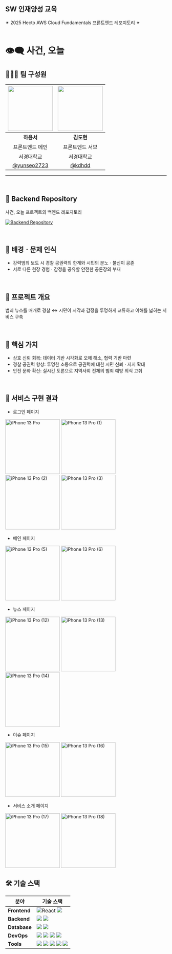 ## SW 인재양성 교육
✴ 2025 Hecto AWS Cloud Fundamentals 프론트엔드 레포지토리 ✴
<br><br>



# 👁‍🗨 사건, 오늘



## 🧑‍🤝‍🧑 팀 구성원
| <img src="https://github.com/user-attachments/assets/f36bea8a-7664-4999-896c-75aad401f9d7" width="140" /> | <img src="https://github.com/user-attachments/assets/e7050ae6-196e-4f9c-84d6-56dd29f9ea65" width="140" /> |
| :-----------------: | :-----------------: |
| **하윤서**       | **김도현**       |
| 프론트엔드 메인   | 프론트엔드 서브    |
| 서경대학교     | 서경대학교    |
| [@yunseo2723](https://github.com/yunseo2723) | [@kdhdd](https://github.com/kdhdd)

---

<br>

## 🔗 Backend Repository

사건, 오늘 프로젝트의 백엔드 레포지토리

[![Backend Repository](https://img.shields.io/badge/Backend-Repository-orange?style=for-the-badge&logo=github)](https://github.com/SW-Cloud-Fundamentals/MSA)


<br>

## 🌈 배경ㆍ문제 인식

- 강력범죄 보도 시 경찰 공권력의 한계와 시민의 분노ㆍ불신이 공존
- 서로 다른 현장 경험ㆍ감정을 공유할 안전한 공론장의 부재

<br>

## 📝 프로젝트 개요
범죄 뉴스를 매개로 경찰 ↔ 시민이 시각과 감정을 투명하게 교류하고 이해를 넓히는 서비스 구축

<br>

## 🎯 핵심 가치

- 상호 신뢰 회복: 데이터 기반 시각화로 오해 해소, 협력 기반 마련
- 경찰 공권력 향상: 투명한 소통으로 공권력에 대한 시민 신뢰ㆍ지지 확대
- 안전 문화 확산: 실시간 토론으로 지역사회 전체의 범죄 예방 의식 고취

<br>

## 🚀 서비스 구현 결과

- 로그인 페이지
<img src="https://github.com/user-attachments/assets/45c667de-3a7a-4d30-bd57-94b5549a5cd5" alt="iPhone 13 Pro" width="170" />
<img src="https://github.com/user-attachments/assets/0316ca66-4155-48d9-88c1-de25384e2598" alt="iPhone 13 Pro (1)" width="170" />
<img src="https://github.com/user-attachments/assets/2a39399e-c75f-4375-990c-b4031b7c1394" alt="iPhone 13 Pro (2)" width="170" />
<img src="https://github.com/user-attachments/assets/b7f03bfd-75cf-4744-adaf-8bfe74d053ac" alt="iPhone 13 Pro (3)" width="170" />
<br>

- 메인 페이지
<img src="https://github.com/user-attachments/assets/a94e0f55-edc0-4764-945f-5c581567d400" alt="iPhone 13 Pro (5)" width="170" />
<img src="https://github.com/user-attachments/assets/a081c5ec-afc8-40bb-826d-56461edcc63f" alt="iPhone 13 Pro (6)" width="170" />
<br>

- 뉴스 페이지
<img src="https://github.com/user-attachments/assets/7babf9d2-f1de-499a-857e-19bde18de5fb" alt="iPhone 13 Pro (12)" width="170" />
<img src="https://github.com/user-attachments/assets/97e51bd1-1bde-44f4-ae1e-11dda44e82ca" alt="iPhone 13 Pro (13)" width="170" />
<img src="https://github.com/user-attachments/assets/94633068-dead-49fd-b646-92ad45354c3c" alt="iPhone 13 Pro (14)" width="170" />
<br>

- 이슈 페이지
<img src="https://github.com/user-attachments/assets/e79b2334-6e4c-4b2f-8a69-66a747b3400b" alt="iPhone 13 Pro (15)" width="170" />
<img src="https://github.com/user-attachments/assets/86dd2c87-d325-4b8c-95fd-a0b50da4ac34" alt="iPhone 13 Pro (16)" width="170" />
<br>

- 서비스 소개 페이지
<img src="https://github.com/user-attachments/assets/e2266678-21e4-4aab-8772-23653b287744" alt="iPhone 13 Pro (17)" width="170" />
<img src="https://github.com/user-attachments/assets/fbe04f00-47fa-47cf-ac48-0d7abfe809d4" alt="iPhone 13 Pro (18)" width="170" />


<br>

## 🛠 기술 스택

| **분야**      | **기술 스택**                                                                                                                                                                                                                                                                                                                             |
|---------------|------------------------------------------------------------------------------------------------------------------------------------------------------------------------------------------------------------------------------------------------------------------------------------------------------------------------------------------|
| **Frontend**  |![React](https://img.shields.io/badge/React-61DAFB?style=flat-square&logo=react&logoColor=ffffff) <img src="https://img.shields.io/badge/Javascript-F7DF1E?style=flat-square&logo=javascript&logoColor=black"> |
| **Backend**   | <img src="https://img.shields.io/badge/Java-007396?style=flat-square&logo=java&logoColor=white"> <img src="https://img.shields.io/badge/Spring-6DB33F?style=flat-square&logo=spring&logoColor=white"> |
| **Database**  | <img src="https://img.shields.io/badge/MySQL-4479A1?style=flat-square&logo=mysql&logoColor=white"> <img src="https://img.shields.io/badge/Redis-DC382D?style=flat-square&logo=redis&logoColor=white">                                                                                                                                                                                                                                       |
| **DevOps**    | <img src="https://img.shields.io/badge/AWS-232F3E?style=flat-square&logo=amazonwebservices&logoColor=white"> <img src="https://img.shields.io/badge/Docker-2496ED?style=flat-square&logo=docker&logoColor=white"> <img src="https://img.shields.io/badge/RabbitMQ-FF6600?style=flat-square&logo=rabbitmq&logoColor=white"> <img src="https://img.shields.io/badge/Apache%20Kafka-231F20?style=flat-square&logo=apachekafka&logoColor=white">                    |
| **Tools**     | <img src="https://img.shields.io/badge/Discord-5865F2?style=flat-square&logo=discord&logoColor=white"> <img src="https://img.shields.io/badge/Figma-F24E1E?style=flat-square&logo=figma&logoColor=white"> <img src="https://img.shields.io/badge/Notion-000000?style=flat-square&logo=notion&logoColor=white"> <img src="https://img.shields.io/badge/Github-181717?style=flat-square&logo=github&logoColor=white"> <img src="https://img.shields.io/badge/Git-F05032?style=flat-square&logo=git&logoColor=white"> |



<br>





